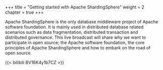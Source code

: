 +++
title = "Getting started with Apache ShardingSphere"
weight = 2
chapter = true
+++

Apache ShardingSphere is the only database middleware project of Apache software foundation. It is mainly used in distributed database related scenarios such as data fragmentation, distributed transaction and distributed governance. This live broadcast will share why we want to participate in open source; the Apache software foundation, the core principles of Apache ShardingSphere and how to embark on the road of open source.

{{< bilibili BV16K4y1b7CZ >}}
